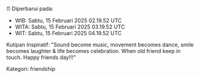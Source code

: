 ⏰ Diperbarui pada:
- WIB: Sabtu, 15 Februari 2025 02.19.52 UTC
- WITA: Sabtu, 15 Februari 2025 03.19.52 UTC
- WIT: Sabtu, 15 Februari 2025 04.19.52 UTC

Kutipan Inspiratif:
"Sound become music, movement becomes dance, smile becomes laughter & life becomes celebration. When old friend keep in touch. Happy friends day!!!"


Kategori: friendship

